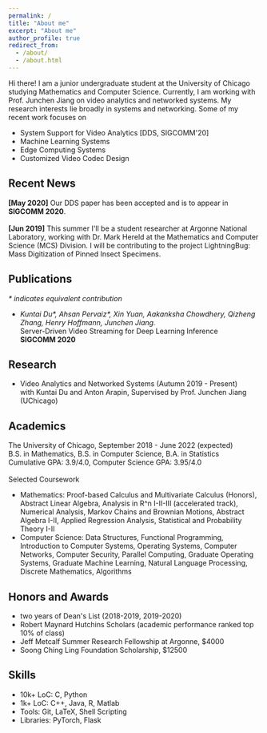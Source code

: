 ```yaml
---
permalink: /
title: "About me"
excerpt: "About me"
author_profile: true
redirect_from: 
  - /about/
  - /about.html
---
```


Hi there! I am a junior undergraduate student at the University of Chicago studying Mathematics and Computer Science. Currently, I am working with Prof. Junchen Jiang on video analytics and networked systems. My research interests lie broadly in systems and networking. Some of my recent work focuses on <br />
- System Support for Video Analytics [DDS, SIGCOMM'20]
- Machine Learning Systems
- Edge Computing Systems
- Customized Video Codec Design

## Recent News
**[May 2020]** Our DDS paper has been accepted and is to appear in **SIGCOMM 2020**.<br />
<br />
**[Jun 2019]** This summer I'll be a student researcher at Argonne National Laboratory, working with Dr. Mark Hereld at the Mathematics and Computer Science (MCS) Division. I will be contributing to the project LightningBug: Mass Digitization of Pinned Insect Specimens.

## Publications
_* indicates equivalent contribution_
- _Kuntai Du\*, Ahsan Pervaiz\*, Xin Yuan, Aakanksha Chowdhery, Qizheng Zhang, Henry Hoffmann, Junchen Jiang._<br />
  Server-Driven Video Streaming for Deep Learning Inference<br />
  **SIGCOMM 2020**

## Research
- Video Analytics and Networked Systems (Autumn 2019 - Present)<br />
with Kuntai Du and Anton Arapin, Supervised by Prof. Junchen Jiang (UChicago)

<!---
## Selected Projects
-->

## Academics
The University of Chicago, September 2018 - June 2022 (expected)<br />
B.S. in Mathematics, B.S. in Computer Science, B.A. in Statistics<br />
Cumulative GPA: 3.9/4.0, Computer Science GPA: 3.95/4.0<br />
<br />
Selected Coursework<br />
- Mathematics: Proof-based Calculus and Multivariate Calculus (Honors), Abstract Linear Algebra, Analysis in R^n I-II-III (accelerated track), Numerical Analysis, Markov Chains and Brownian Motions, Abstract Algebra I-II, Applied Regression Analysis, Statistical and Probability Theory I-II
- Computer Science: Data Structures, Functional Programming, Introduction to Computer Systems, Operating Systems, Computer Networks, Computer Security, Parallel Computing, Graduate Operating Systems, Graduate Machine Learning, Natural Language Processing, Discrete Mathematics, Algorithms

<!---
Besides research, I really enjoy my coursework in computer science. For my introductory functional programming class, I've developed a fully functional Go game with ~2500 lines of Typed Racket code. For my networks class, I've implemented an IRC (Internet Relay Chat) server, the TCP infrastrature, and a simple IP router. For my parallel programming class, I've implemented a parallelized data packet processor that allows work balancing with the use of a variety of locks like the TASLock, the Anderson Queue Lock, etc. I have also taken a number of courses in mathematics, statistics, and physics.<br />
-->

<!---
### Mathematics and Statistics
* Honors Multivariate Calculus (MATH 16300)<br />
* Abstract Linear Algebra (MATH 20250)<br />
* Analysis in R^n (accelerated track) I-II-III (MATH 20310-20410-20510)<br />
* Basic Numerical Analysis (MATH 21100)<br />
* Markov Chains, Martingales, and Brownian Motion (MATH 23500)<br />
* Statistical Theory and Method I-II (STAT 24400-24500)<br />
* Abstract Algebra I (MATH 25400)
-->

<!---
### Computer Science
* Introductory Functional Programming (CMSC 15100)<br />
* Data Structures (CMSC 15200)<br />
* Introduction to Computer Systems (CMSC 15400)<br />
* Operating Systems (CMSC 23000, in progress)<br />
* Parallel Computing (CMSC 23010)<br />
* Introduction to Computer Security (CMSC 23200, expected winter '21)<br />
* Foundations of Computer Networks (CMSC 23320)<br />
* Introduction to Database Systems (CMSC 23500, expected winter '21)<br />
* Discrete Mathematics (CMSC 27100)<br />
* Theory of Algorithms (CMSC 27200, expected winter '21)<br />
* Introduction to Machine Learning (TTIC 31020, in progress)
-->

<!---
### Others
* Electricity & Magnetism (PHYS 13200)<br />
* Arts of Japan (ARTH 16800)<br />
* Modern Japanese Art and Architecture (ARTH 16910)<br />
* Philosophical Perspectives I-II (HUMA 11500-11600)<br />
* Self, Culture, and Society I-II-III (SOSC 12400-12500-12600)<br />
* Intro to the Civilizations of East Asia I (EALC 10800)
-->

## Honors and Awards
* two years of Dean's List (2018-2019, 2019-2020)
* Robert Maynard Hutchins Scholars (academic performance ranked top 10% of class)
* Jeff Metcalf Summer Research Fellowship at Argonne, $4000
* Soong Ching Ling Foundation Scholarship, $12500

## Skills
* 10k+ LoC: C, Python
* 1k+ LoC: C++, Java, R, Matlab
* Tools: Git, LaTeX, Shell Scripting
* Libraries: PyTorch, Flask
